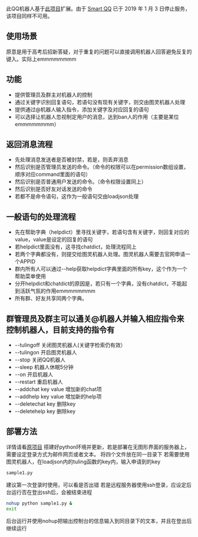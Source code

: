 此QQ机器人基于[此项目](https://github.com/pandolia/qqbot)扩展。由于 [Smart QQ](https://web2.qq.com) 已于 2019 年 1 月 3 日停止服务，该项目同样不可用。

## 使用场景
原意是用于高考后招新答疑，对于重复的问题可以直接调用机器人回答避免反复的键入。实际上emmmmmmmm

## 功能
- 提供管理员及群主对机器人的控制
- 通过关键字识别回复语句，若语句没有现有关键字，则交由图灵机器人处理
- 提供通过@机器人输入指令，添加关键字及对应回复的语句
- 可以选择让机器人忽视制定用户的消息，达到ban人的作用（主要是某位emmmmmmmm）


## 返回消息流程
- 先处理消息发送者是否被封禁，若是，则丢弃消息
- 然后识别是否管理员发送的命令。（命令的权限可以在permission数组设置，顺序对应command里面的语句）
- 然后识别是否普通用户发送的命令。（命令权限设置同上）
- 然后识别是否好友对话发送的命令
- 若都不是命令语句，这作为一般语句交由loadjson处理


## 一般语句的处理流程
- 先在帮助字典（helpdict）里寻找关键字，若语句含有关键字，则回复对应的value，value是设定的回复的语句
- 若helpdict里面没有，这寻找chatdict，处理流程同上
- 若两个字典都没有，则提交给图灵机器人处理。图灵机器人需要去官网申请一个APPID
- 群内所有人可以通过--help获取helpdict字典里面的所有key，这个作为一个帮助菜单使用
- 分开helpdict和chatdict的原因是，若只有一个字典，没有chatdict，不能起到活跃气氛的作用emmmmmmmm
- 所有群、好友共享同两个字典。


## 群管理员及群主可以通关@机器人并输入相应指令来控制机器人，目前支持的指令有
- --tulingoff         关闭图灵机器人(关键字检索仍有效） 
- --tulingon          开启图灵机器人
- --stop              关闭QQ机器人
- --sleep             机器人休眠5分钟
- --on                开启机器人
- --restart           重启机器人
- --addchat key value 增加新的chat项
- --addhelp key value 增加新的help项
- --deletechat key    删除key
- --deletehelp key    删除key


## 部署方法
详情请看[原项目](https://github.com/pandolia/qqbot)
搭建好python环境并更新，若是部署在无图形界面的服务器上，需要设定登录方式为邮件网页或者文本。
将四个文件放在同一目录下
若需要使用图灵机器人，在loadjson内的tuling函数的key内，输入申请到的key
```bash
sample1.py
```
建议第一次登录时使用，可以看是否出错
若是远程服务器使用ssh登录，应设定后台运行否在登出ssh后，会被结束进程
```bash
nohup python sample1.py &
exit
```
后台运行并使用nohup把输出控制台的信息输入到同目录下的文本，并且在登出后继续运行
